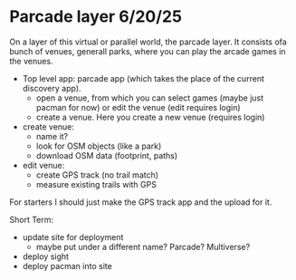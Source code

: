 # Parcade layer 6/20/25

On a layer of this virtual or parallel world, the parcade layer. It consists ofa bunch of venues, generall parks, where you can play the arcade games in the venues.

- Top level app: parcade app (which takes the place of the current discovery app).
    - open a venue, from which you can select games (maybe just pacman for now) or edit the venue (edit requires login)
    - create a venue. Here you create a new venue (requires login)
- create venue:
    - name it?
    - look for OSM objects (like a park)
    - download OSM data (footprint, paths)
- edit venue: 
    - create GPS track (no trail match)
    - measure existing trails with GPS

For starters I should just make the GPS track app and the upload for it.

Short Term:

- update site for deployment
    - maybe put under a different name? Parcade? Multiverse?
- deploy sight
- deploy pacman into site
